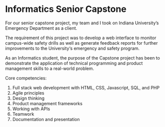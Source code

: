 # Informatics Senior Capstone

For our senior capstone project, my team and I took on Indiana University’s Emergency Department as a client. 

The requirement of this project was to develop a web interface to monitor campus-wide safety drills as well as generate feedback reports for further improvements to the University‘s emergency and safety program. 

As an Informatics student, the purpose of the Capstone project has been to demonstrate the application of technical programming and product management skills to a real-world problem. 

Core competencies:
1) Full stack web development with HTML, CSS, Javascript, SQL, and PHP
2) Agile principles
3) Design thinking
4) Product management frameworks
5) Working with APIs
6) Teamwork
7) Documentation and presentation

